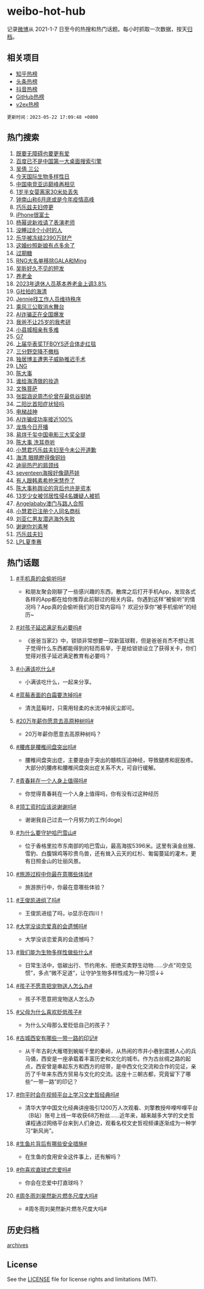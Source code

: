 # weibo-hot-hub

记录[微博](https://www.weibo.com)从 2021-1-7 日至今的热搜和热门话题。每小时抓取一次数据，按天[归档](archives)。

## 相关项目

- [知乎热榜](https://github.com/lonnyzhang423/zhihu-hot-hub)
- [头条热榜](https://github.com/lonnyzhang423/toutiao-hot-hub)
- [抖音热榜](https://github.com/lonnyzhang423/douyin-hot-hub)
- [GitHub热榜](https://github.com/lonnyzhang423/github-hot-hub)
- [v2ex热榜](https://github.com/lonnyzhang423/v2ex-hot-hub)


`更新时间：2023-05-22 17:09:48 +0800`

## 热门搜索

1. [既要无障碍也要更有爱](https://m.weibo.cn/search?containerid=100103type%3D1%26t%3D10%26q%3D%23%E6%97%A2%E8%A6%81%E6%97%A0%E9%9A%9C%E7%A2%8D%E4%B9%9F%E8%A6%81%E6%9B%B4%E6%9C%89%E7%88%B1%23&stream_entry_id=51&isnewpage=1&extparam=seat%3D1%26dgr%3D0%26stream_entry_id%3D51%26cate%3D10103%26filter_type%3Drealtimehot%26pos%3D0%26c_type%3D51%26display_time%3D1684746587%26pre_seqid%3D1684746587763032667115&luicode=10000011&lfid=106003type%253D25%2526t%253D3%2526disable_hot%253D1%2526filter_type%253Drealtimehot)
1. [百度已不是中国第一大桌面搜索引擎](https://m.weibo.cn/search?containerid=100103type%3D1%26t%3D10%26q%3D%23%E7%99%BE%E5%BA%A6%E5%B7%B2%E4%B8%8D%E6%98%AF%E4%B8%AD%E5%9B%BD%E7%AC%AC%E4%B8%80%E5%A4%A7%E6%A1%8C%E9%9D%A2%E6%90%9C%E7%B4%A2%E5%BC%95%E6%93%8E%23&stream_entry_id=31&isnewpage=1&extparam=seat%3D1%26realpos%3D1%26stream_entry_id%3D31%26cate%3D5001%26pos%3D0%26q%3D%2523%25E7%2599%25BE%25E5%25BA%25A6%25E5%25B7%25B2%25E4%25B8%258D%25E6%2598%25AF%25E4%25B8%25AD%25E5%259B%25BD%25E7%25AC%25AC%25E4%25B8%2580%25E5%25A4%25A7%25E6%25A1%258C%25E9%259D%25A2%25E6%2590%259C%25E7%25B4%25A2%25E5%25BC%2595%25E6%2593%258E%2523%26flag%3D2%26filter_type%3Drealtimehot%26dgr%3D0%26lcate%3D5001%26band_rank%3D1%26c_type%3D31%26display_time%3D1684746587%26pre_seqid%3D1684746587763032667115&luicode=10000011&lfid=106003type%253D25%2526t%253D3%2526disable_hot%253D1%2526filter_type%253Drealtimehot)
1. [吴倩 三公](https://m.weibo.cn/search?containerid=100103type%3D1%26t%3D10%26q%3D%E5%90%B4%E5%80%A9+%E4%B8%89%E5%85%AC&stream_entry_id=31&isnewpage=1&extparam=seat%3D1%26realpos%3D2%26stream_entry_id%3D31%26cate%3D5001%26pos%3D1%26q%3D%25E5%2590%25B4%25E5%2580%25A9%2520%25E4%25B8%2589%25E5%2585%25AC%26flag%3D2%26filter_type%3Drealtimehot%26dgr%3D0%26lcate%3D5001%26band_rank%3D2%26c_type%3D31%26display_time%3D1684746587%26pre_seqid%3D1684746587763032667115&luicode=10000011&lfid=106003type%253D25%2526t%253D3%2526disable_hot%253D1%2526filter_type%253Drealtimehot)
1. [今天国际生物多样性日](https://m.weibo.cn/search?containerid=100103type%3D1%26t%3D10%26q%3D%23%E4%BB%8A%E5%A4%A9%E5%9B%BD%E9%99%85%E7%94%9F%E7%89%A9%E5%A4%9A%E6%A0%B7%E6%80%A7%E6%97%A5%23&stream_entry_id=31&isnewpage=1&extparam=seat%3D1%26realpos%3D3%26stream_entry_id%3D31%26cate%3D5001%26pos%3D2%26q%3D%2523%25E4%25BB%258A%25E5%25A4%25A9%25E5%259B%25BD%25E9%2599%2585%25E7%2594%259F%25E7%2589%25A9%25E5%25A4%259A%25E6%25A0%25B7%25E6%2580%25A7%25E6%2597%25A5%2523%26flag%3D0%26filter_type%3Drealtimehot%26dgr%3D0%26lcate%3D5001%26band_rank%3D3%26c_type%3D31%26display_time%3D1684746587%26pre_seqid%3D1684746587763032667115&luicode=10000011&lfid=106003type%253D25%2526t%253D3%2526disable_hot%253D1%2526filter_type%253Drealtimehot)
1. [中国电竞亚运巅峰再相见](https://m.weibo.cn/search?containerid=100103type%3D1%26t%3D10%26q%3D%23%E4%B8%AD%E5%9B%BD%E7%94%B5%E7%AB%9E%E4%BA%9A%E8%BF%90%E5%B7%85%E5%B3%B0%E5%86%8D%E7%9B%B8%E8%A7%81%23&stream_entry_id=31&isnewpage=1&extparam=seat%3D1%26band_rank%3D4%26stream_entry_id%3D31%26cate%3D5001%26is_ad_pos%3D1%26pos%3D3%26q%3D%2523%25E4%25B8%25AD%25E5%259B%25BD%25E7%2594%25B5%25E7%25AB%259E%25E4%25BA%259A%25E8%25BF%2590%25E5%25B7%2585%25E5%25B3%25B0%25E5%2586%258D%25E7%259B%25B8%25E8%25A7%2581%2523%26lcate%3D5001%26dgr%3D0%26filter_type%3Drealtimehot%26adid%3D190139%26topic_ad%3D1%26c_type%3D31%26display_time%3D1684746587%26pre_seqid%3D1684746587763032667115&luicode=10000011&lfid=106003type%253D25%2526t%253D3%2526disable_hot%253D1%2526filter_type%253Drealtimehot)
1. [1岁半女婴离家30米处丢失](https://m.weibo.cn/search?containerid=100103type%3D1%26t%3D10%26q%3D%231%E5%B2%81%E5%8D%8A%E5%A5%B3%E5%A9%B4%E7%A6%BB%E5%AE%B630%E7%B1%B3%E5%A4%84%E4%B8%A2%E5%A4%B1%23&stream_entry_id=31&isnewpage=1&extparam=seat%3D1%26realpos%3D4%26stream_entry_id%3D31%26cate%3D5001%26pos%3D4%26q%3D%25231%25E5%25B2%2581%25E5%258D%258A%25E5%25A5%25B3%25E5%25A9%25B4%25E7%25A6%25BB%25E5%25AE%25B630%25E7%25B1%25B3%25E5%25A4%2584%25E4%25B8%25A2%25E5%25A4%25B1%2523%26flag%3D1%26filter_type%3Drealtimehot%26dgr%3D0%26lcate%3D5001%26band_rank%3D4%26c_type%3D31%26display_time%3D1684746587%26pre_seqid%3D1684746587763032667115&luicode=10000011&lfid=106003type%253D25%2526t%253D3%2526disable_hot%253D1%2526filter_type%253Drealtimehot)
1. [钟南山称6月底或是今年疫情高峰](https://m.weibo.cn/search?containerid=100103type%3D1%26t%3D10%26q%3D%23%E9%92%9F%E5%8D%97%E5%B1%B1%E7%A7%B06%E6%9C%88%E5%BA%95%E6%88%96%E6%98%AF%E4%BB%8A%E5%B9%B4%E7%96%AB%E6%83%85%E9%AB%98%E5%B3%B0%23&stream_entry_id=31&isnewpage=1&extparam=seat%3D1%26realpos%3D5%26stream_entry_id%3D31%26cate%3D5001%26pos%3D5%26q%3D%2523%25E9%2592%259F%25E5%258D%2597%25E5%25B1%25B1%25E7%25A7%25B06%25E6%259C%2588%25E5%25BA%2595%25E6%2588%2596%25E6%2598%25AF%25E4%25BB%258A%25E5%25B9%25B4%25E7%2596%25AB%25E6%2583%2585%25E9%25AB%2598%25E5%25B3%25B0%2523%26flag%3D16%26filter_type%3Drealtimehot%26dgr%3D0%26lcate%3D5001%26band_rank%3D5%26c_type%3D31%26display_time%3D1684746587%26pre_seqid%3D1684746587763032667115&luicode=10000011&lfid=106003type%253D25%2526t%253D3%2526disable_hot%253D1%2526filter_type%253Drealtimehot)
1. [巧乐兹夫妇停更](https://m.weibo.cn/search?containerid=100103type%3D1%26t%3D10%26q%3D%23%E5%B7%A7%E4%B9%90%E5%85%B9%E5%A4%AB%E5%A6%87%E5%81%9C%E6%9B%B4%23&stream_entry_id=31&isnewpage=1&extparam=seat%3D1%26realpos%3D6%26stream_entry_id%3D31%26cate%3D5001%26pos%3D6%26q%3D%2523%25E5%25B7%25A7%25E4%25B9%2590%25E5%2585%25B9%25E5%25A4%25AB%25E5%25A6%2587%25E5%2581%259C%25E6%259B%25B4%2523%26flag%3D2%26filter_type%3Drealtimehot%26dgr%3D0%26lcate%3D5001%26band_rank%3D6%26c_type%3D31%26display_time%3D1684746587%26pre_seqid%3D1684746587763032667115&luicode=10000011&lfid=106003type%253D25%2526t%253D3%2526disable_hot%253D1%2526filter_type%253Drealtimehot)
1. [iPhone很富士](https://m.weibo.cn/search?containerid=100103type%3D1%26t%3D10%26q%3DiPhone%E5%BE%88%E5%AF%8C%E5%A3%AB&stream_entry_id=31&isnewpage=1&extparam=seat%3D1%26realpos%3D7%26stream_entry_id%3D31%26cate%3D5001%26pos%3D7%26q%3DiPhone%25E5%25BE%2588%25E5%25AF%258C%25E5%25A3%25AB%26flag%3D1%26filter_type%3Drealtimehot%26dgr%3D0%26lcate%3D5001%26band_rank%3D7%26c_type%3D31%26display_time%3D1684746587%26pre_seqid%3D1684746587763032667115&luicode=10000011&lfid=106003type%253D25%2526t%253D3%2526disable_hot%253D1%2526filter_type%253Drealtimehot)
1. [杨幂说新戏请了表演老师](https://m.weibo.cn/search?containerid=100103type%3D1%26t%3D10%26q%3D%23%E6%9D%A8%E5%B9%82%E8%AF%B4%E6%96%B0%E6%88%8F%E8%AF%B7%E4%BA%86%E8%A1%A8%E6%BC%94%E8%80%81%E5%B8%88%23&stream_entry_id=31&isnewpage=1&extparam=seat%3D1%26realpos%3D8%26stream_entry_id%3D31%26cate%3D5001%26pos%3D8%26q%3D%2523%25E6%259D%25A8%25E5%25B9%2582%25E8%25AF%25B4%25E6%2596%25B0%25E6%2588%258F%25E8%25AF%25B7%25E4%25BA%2586%25E8%25A1%25A8%25E6%25BC%2594%25E8%2580%2581%25E5%25B8%2588%2523%26flag%3D0%26filter_type%3Drealtimehot%26dgr%3D0%26lcate%3D5001%26band_rank%3D8%26c_type%3D31%26display_time%3D1684746587%26pre_seqid%3D1684746587763032667115&luicode=10000011&lfid=106003type%253D25%2526t%253D3%2526disable_hot%253D1%2526filter_type%253Drealtimehot)
1. [没睡过8个小时的人](https://m.weibo.cn/search?containerid=100103type%3D1%26t%3D10%26q%3D%E6%B2%A1%E7%9D%A1%E8%BF%878%E4%B8%AA%E5%B0%8F%E6%97%B6%E7%9A%84%E4%BA%BA&stream_entry_id=31&isnewpage=1&extparam=seat%3D1%26realpos%3D9%26stream_entry_id%3D31%26cate%3D5001%26pos%3D9%26q%3D%25E6%25B2%25A1%25E7%259D%25A1%25E8%25BF%25878%25E4%25B8%25AA%25E5%25B0%258F%25E6%2597%25B6%25E7%259A%2584%25E4%25BA%25BA%26flag%3D16%26filter_type%3Drealtimehot%26dgr%3D0%26lcate%3D5001%26band_rank%3D9%26c_type%3D31%26display_time%3D1684746587%26pre_seqid%3D1684746587763032667115&luicode=10000011&lfid=106003type%253D25%2526t%253D3%2526disable_hot%253D1%2526filter_type%253Drealtimehot)
1. [乐华被冻结2390万财产](https://m.weibo.cn/search?containerid=100103type%3D1%26t%3D10%26q%3D%23%E4%B9%90%E5%8D%8E%E8%A2%AB%E5%86%BB%E7%BB%932390%E4%B8%87%E8%B4%A2%E4%BA%A7%23&stream_entry_id=31&isnewpage=1&extparam=seat%3D1%26realpos%3D10%26stream_entry_id%3D31%26cate%3D5001%26pos%3D10%26q%3D%2523%25E4%25B9%2590%25E5%258D%258E%25E8%25A2%25AB%25E5%2586%25BB%25E7%25BB%25932390%25E4%25B8%2587%25E8%25B4%25A2%25E4%25BA%25A7%2523%26flag%3D0%26filter_type%3Drealtimehot%26dgr%3D0%26lcate%3D5001%26band_rank%3D10%26c_type%3D31%26display_time%3D1684746587%26pre_seqid%3D1684746587763032667115&luicode=10000011&lfid=106003type%253D25%2526t%253D3%2526disable_hot%253D1%2526filter_type%253Drealtimehot)
1. [这婚纱照新娘有点多余了](https://m.weibo.cn/search?containerid=100103type%3D1%26t%3D10%26q%3D%23%E8%BF%99%E5%A9%9A%E7%BA%B1%E7%85%A7%E6%96%B0%E5%A8%98%E6%9C%89%E7%82%B9%E5%A4%9A%E4%BD%99%E4%BA%86%23&stream_entry_id=31&isnewpage=1&extparam=seat%3D1%26realpos%3D11%26stream_entry_id%3D31%26cate%3D5001%26pos%3D11%26q%3D%2523%25E8%25BF%2599%25E5%25A9%259A%25E7%25BA%25B1%25E7%2585%25A7%25E6%2596%25B0%25E5%25A8%2598%25E6%259C%2589%25E7%2582%25B9%25E5%25A4%259A%25E4%25BD%2599%25E4%25BA%2586%2523%26flag%3D1%26filter_type%3Drealtimehot%26dgr%3D0%26lcate%3D5001%26band_rank%3D11%26c_type%3D31%26display_time%3D1684746587%26pre_seqid%3D1684746587763032667115&luicode=10000011&lfid=106003type%253D25%2526t%253D3%2526disable_hot%253D1%2526filter_type%253Drealtimehot)
1. [过期糖](https://m.weibo.cn/search?containerid=100103type%3D1%26t%3D10%26q%3D%E8%BF%87%E6%9C%9F%E7%B3%96&stream_entry_id=31&isnewpage=1&extparam=seat%3D1%26realpos%3D12%26stream_entry_id%3D31%26cate%3D5001%26pos%3D12%26q%3D%25E8%25BF%2587%25E6%259C%259F%25E7%25B3%2596%26flag%3D2%26filter_type%3Drealtimehot%26dgr%3D0%26lcate%3D5001%26band_rank%3D12%26c_type%3D31%26display_time%3D1684746587%26pre_seqid%3D1684746587763032667115&luicode=10000011&lfid=106003type%253D25%2526t%253D3%2526disable_hot%253D1%2526filter_type%253Drealtimehot)
1. [RNG大名单移除GALA和Ming](https://m.weibo.cn/search?containerid=100103type%3D1%26t%3D10%26q%3D%23RNG%E5%A4%A7%E5%90%8D%E5%8D%95%E7%A7%BB%E9%99%A4GALA%E5%92%8CMing%23&stream_entry_id=31&isnewpage=1&extparam=seat%3D1%26realpos%3D13%26stream_entry_id%3D31%26cate%3D5001%26pos%3D13%26q%3D%2523RNG%25E5%25A4%25A7%25E5%2590%258D%25E5%258D%2595%25E7%25A7%25BB%25E9%2599%25A4GALA%25E5%2592%258CMing%2523%26flag%3D1%26filter_type%3Drealtimehot%26dgr%3D0%26lcate%3D5001%26band_rank%3D13%26c_type%3D31%26display_time%3D1684746587%26pre_seqid%3D1684746587763032667115&luicode=10000011&lfid=106003type%253D25%2526t%253D3%2526disable_hot%253D1%2526filter_type%253Drealtimehot)
1. [吴昕好久不见的短发](https://m.weibo.cn/search?containerid=100103type%3D1%26t%3D10%26q%3D%23%E5%90%B4%E6%98%95%E5%A5%BD%E4%B9%85%E4%B8%8D%E8%A7%81%E7%9A%84%E7%9F%AD%E5%8F%91%23&stream_entry_id=31&isnewpage=1&extparam=seat%3D1%26realpos%3D14%26stream_entry_id%3D31%26cate%3D5001%26pos%3D14%26q%3D%2523%25E5%2590%25B4%25E6%2598%2595%25E5%25A5%25BD%25E4%25B9%2585%25E4%25B8%258D%25E8%25A7%2581%25E7%259A%2584%25E7%259F%25AD%25E5%258F%2591%2523%26flag%3D0%26filter_type%3Drealtimehot%26dgr%3D0%26lcate%3D5001%26band_rank%3D14%26c_type%3D31%26display_time%3D1684746587%26pre_seqid%3D1684746587763032667115&luicode=10000011&lfid=106003type%253D25%2526t%253D3%2526disable_hot%253D1%2526filter_type%253Drealtimehot)
1. [养老金](https://m.weibo.cn/search?containerid=100103type%3D1%26t%3D10%26q%3D%E5%85%BB%E8%80%81%E9%87%91&stream_entry_id=31&isnewpage=1&extparam=seat%3D1%26realpos%3D15%26stream_entry_id%3D31%26cate%3D5001%26pos%3D15%26q%3D%25E5%2585%25BB%25E8%2580%2581%25E9%2587%2591%26flag%3D1%26filter_type%3Drealtimehot%26dgr%3D0%26lcate%3D5001%26band_rank%3D15%26c_type%3D31%26display_time%3D1684746587%26pre_seqid%3D1684746587763032667115&luicode=10000011&lfid=106003type%253D25%2526t%253D3%2526disable_hot%253D1%2526filter_type%253Drealtimehot)
1. [2023年退休人员基本养老金上调3.8%](https://m.weibo.cn/search?containerid=100103type%3D1%26t%3D10%26q%3D%232023%E5%B9%B4%E9%80%80%E4%BC%91%E4%BA%BA%E5%91%98%E5%9F%BA%E6%9C%AC%E5%85%BB%E8%80%81%E9%87%91%E4%B8%8A%E8%B0%833.8%25%23&stream_entry_id=31&isnewpage=1&extparam=seat%3D1%26realpos%3D16%26stream_entry_id%3D31%26cate%3D5001%26pos%3D16%26q%3D%25232023%25E5%25B9%25B4%25E9%2580%2580%25E4%25BC%2591%25E4%25BA%25BA%25E5%2591%2598%25E5%259F%25BA%25E6%259C%25AC%25E5%2585%25BB%25E8%2580%2581%25E9%2587%2591%25E4%25B8%258A%25E8%25B0%25833.8%2525%2523%26flag%3D0%26filter_type%3Drealtimehot%26dgr%3D0%26lcate%3D5001%26band_rank%3D16%26c_type%3D31%26display_time%3D1684746587%26pre_seqid%3D1684746587763032667115&luicode=10000011&lfid=106003type%253D25%2526t%253D3%2526disable_hot%253D1%2526filter_type%253Drealtimehot)
1. [G社拍的海清](https://m.weibo.cn/search?containerid=100103type%3D1%26t%3D10%26q%3D%23G%E7%A4%BE%E6%8B%8D%E7%9A%84%E6%B5%B7%E6%B8%85%23&stream_entry_id=31&isnewpage=1&extparam=seat%3D1%26realpos%3D17%26stream_entry_id%3D31%26cate%3D5001%26pos%3D17%26q%3D%2523G%25E7%25A4%25BE%25E6%258B%258D%25E7%259A%2584%25E6%25B5%25B7%25E6%25B8%2585%2523%26flag%3D1%26filter_type%3Drealtimehot%26dgr%3D0%26lcate%3D5001%26band_rank%3D17%26c_type%3D31%26display_time%3D1684746587%26pre_seqid%3D1684746587763032667115&luicode=10000011&lfid=106003type%253D25%2526t%253D3%2526disable_hot%253D1%2526filter_type%253Drealtimehot)
1. [Jennie找工作人员维持秩序](https://m.weibo.cn/search?containerid=100103type%3D1%26t%3D10%26q%3D%23Jennie%E6%89%BE%E5%B7%A5%E4%BD%9C%E4%BA%BA%E5%91%98%E7%BB%B4%E6%8C%81%E7%A7%A9%E5%BA%8F%23&stream_entry_id=31&isnewpage=1&extparam=seat%3D1%26realpos%3D18%26stream_entry_id%3D31%26cate%3D5001%26pos%3D18%26q%3D%2523Jennie%25E6%2589%25BE%25E5%25B7%25A5%25E4%25BD%259C%25E4%25BA%25BA%25E5%2591%2598%25E7%25BB%25B4%25E6%258C%2581%25E7%25A7%25A9%25E5%25BA%258F%2523%26flag%3D2%26filter_type%3Drealtimehot%26dgr%3D0%26lcate%3D5001%26band_rank%3D18%26c_type%3D31%26display_time%3D1684746587%26pre_seqid%3D1684746587763032667115&luicode=10000011&lfid=106003type%253D25%2526t%253D3%2526disable_hot%253D1%2526filter_type%253Drealtimehot)
1. [乘风三公取消水舞台](https://m.weibo.cn/search?containerid=100103type%3D1%26t%3D10%26q%3D%23%E4%B9%98%E9%A3%8E%E4%B8%89%E5%85%AC%E5%8F%96%E6%B6%88%E6%B0%B4%E8%88%9E%E5%8F%B0%23&stream_entry_id=31&isnewpage=1&extparam=seat%3D1%26realpos%3D19%26stream_entry_id%3D31%26cate%3D5001%26pos%3D19%26q%3D%2523%25E4%25B9%2598%25E9%25A3%258E%25E4%25B8%2589%25E5%2585%25AC%25E5%258F%2596%25E6%25B6%2588%25E6%25B0%25B4%25E8%2588%259E%25E5%258F%25B0%2523%26flag%3D1%26filter_type%3Drealtimehot%26dgr%3D0%26lcate%3D5001%26band_rank%3D19%26c_type%3D31%26display_time%3D1684746587%26pre_seqid%3D1684746587763032667115&luicode=10000011&lfid=106003type%253D25%2526t%253D3%2526disable_hot%253D1%2526filter_type%253Drealtimehot)
1. [AI诈骗正在全国爆发](https://m.weibo.cn/search?containerid=100103type%3D1%26t%3D10%26q%3D%23AI%E8%AF%88%E9%AA%97%E6%AD%A3%E5%9C%A8%E5%85%A8%E5%9B%BD%E7%88%86%E5%8F%91%23&stream_entry_id=31&isnewpage=1&extparam=seat%3D1%26realpos%3D20%26stream_entry_id%3D31%26cate%3D5001%26pos%3D20%26q%3D%2523AI%25E8%25AF%2588%25E9%25AA%2597%25E6%25AD%25A3%25E5%259C%25A8%25E5%2585%25A8%25E5%259B%25BD%25E7%2588%2586%25E5%258F%2591%2523%26flag%3D0%26filter_type%3Drealtimehot%26dgr%3D0%26lcate%3D5001%26band_rank%3D20%26c_type%3D31%26display_time%3D1684746587%26pre_seqid%3D1684746587763032667115&luicode=10000011&lfid=106003type%253D25%2526t%253D3%2526disable_hot%253D1%2526filter_type%253Drealtimehot)
1. [我爸不让25岁的我考研](https://m.weibo.cn/search?containerid=100103type%3D1%26t%3D10%26q%3D%23%E6%88%91%E7%88%B8%E4%B8%8D%E8%AE%A925%E5%B2%81%E7%9A%84%E6%88%91%E8%80%83%E7%A0%94%23&stream_entry_id=31&isnewpage=1&extparam=seat%3D1%26realpos%3D21%26stream_entry_id%3D31%26cate%3D5001%26pos%3D21%26q%3D%2523%25E6%2588%2591%25E7%2588%25B8%25E4%25B8%258D%25E8%25AE%25A925%25E5%25B2%2581%25E7%259A%2584%25E6%2588%2591%25E8%2580%2583%25E7%25A0%2594%2523%26flag%3D1%26filter_type%3Drealtimehot%26dgr%3D0%26lcate%3D5001%26band_rank%3D21%26c_type%3D31%26display_time%3D1684746587%26pre_seqid%3D1684746587763032667115&luicode=10000011&lfid=106003type%253D25%2526t%253D3%2526disable_hot%253D1%2526filter_type%253Drealtimehot)
1. [小县城相亲有多难](https://m.weibo.cn/search?containerid=100103type%3D1%26t%3D10%26q%3D%23%E5%B0%8F%E5%8E%BF%E5%9F%8E%E7%9B%B8%E4%BA%B2%E6%9C%89%E5%A4%9A%E9%9A%BE%23&stream_entry_id=31&isnewpage=1&extparam=seat%3D1%26realpos%3D22%26stream_entry_id%3D31%26cate%3D5001%26pos%3D22%26q%3D%2523%25E5%25B0%258F%25E5%258E%25BF%25E5%259F%258E%25E7%259B%25B8%25E4%25BA%25B2%25E6%259C%2589%25E5%25A4%259A%25E9%259A%25BE%2523%26flag%3D1%26filter_type%3Drealtimehot%26dgr%3D0%26lcate%3D5001%26band_rank%3D22%26c_type%3D31%26display_time%3D1684746587%26pre_seqid%3D1684746587763032667115&luicode=10000011&lfid=106003type%253D25%2526t%253D3%2526disable_hot%253D1%2526filter_type%253Drealtimehot)
1. [G7](https://m.weibo.cn/search?containerid=100103type%3D1%26t%3D10%26q%3DG7&stream_entry_id=31&isnewpage=1&extparam=seat%3D1%26realpos%3D23%26stream_entry_id%3D31%26cate%3D5001%26pos%3D23%26q%3DG7%26flag%3D1%26filter_type%3Drealtimehot%26dgr%3D0%26lcate%3D5001%26band_rank%3D23%26c_type%3D31%26display_time%3D1684746587%26pre_seqid%3D1684746587763032667115&luicode=10000011&lfid=106003type%253D25%2526t%253D3%2526disable_hot%253D1%2526filter_type%253Drealtimehot)
1. [上届华表奖TFBOYS还合体走红毯](https://m.weibo.cn/search?containerid=100103type%3D1%26t%3D10%26q%3D%23%E4%B8%8A%E5%B1%8A%E5%8D%8E%E8%A1%A8%E5%A5%96TFBOYS%E8%BF%98%E5%90%88%E4%BD%93%E8%B5%B0%E7%BA%A2%E6%AF%AF%23&stream_entry_id=31&isnewpage=1&extparam=seat%3D1%26realpos%3D24%26stream_entry_id%3D31%26cate%3D5001%26pos%3D24%26q%3D%2523%25E4%25B8%258A%25E5%25B1%258A%25E5%258D%258E%25E8%25A1%25A8%25E5%25A5%2596TFBOYS%25E8%25BF%2598%25E5%2590%2588%25E4%25BD%2593%25E8%25B5%25B0%25E7%25BA%25A2%25E6%25AF%25AF%2523%26flag%3D1%26filter_type%3Drealtimehot%26dgr%3D0%26lcate%3D5001%26band_rank%3D24%26c_type%3D31%26display_time%3D1684746587%26pre_seqid%3D1684746587763032667115&luicode=10000011&lfid=106003type%253D25%2526t%253D3%2526disable_hot%253D1%2526filter_type%253Drealtimehot)
1. [三分野空降不撤档](https://m.weibo.cn/search?containerid=100103type%3D1%26t%3D10%26q%3D%23%E4%B8%89%E5%88%86%E9%87%8E%E7%A9%BA%E9%99%8D%E4%B8%8D%E6%92%A4%E6%A1%A3%23&stream_entry_id=31&isnewpage=1&extparam=seat%3D1%26realpos%3D25%26stream_entry_id%3D31%26cate%3D5001%26pos%3D25%26q%3D%2523%25E4%25B8%2589%25E5%2588%2586%25E9%2587%258E%25E7%25A9%25BA%25E9%2599%258D%25E4%25B8%258D%25E6%2592%25A4%25E6%25A1%25A3%2523%26flag%3D1%26filter_type%3Drealtimehot%26dgr%3D0%26lcate%3D5001%26band_rank%3D25%26c_type%3D31%26display_time%3D1684746587%26pre_seqid%3D1684746587763032667115&luicode=10000011&lfid=106003type%253D25%2526t%253D3%2526disable_hot%253D1%2526filter_type%253Drealtimehot)
1. [独居博主遭男子威胁推迟手术](https://m.weibo.cn/search?containerid=100103type%3D1%26t%3D10%26q%3D%E7%8B%AC%E5%B1%85%E5%8D%9A%E4%B8%BB%E9%81%AD%E7%94%B7%E5%AD%90%E5%A8%81%E8%83%81%E6%8E%A8%E8%BF%9F%E6%89%8B%E6%9C%AF&stream_entry_id=31&isnewpage=1&extparam=seat%3D1%26realpos%3D26%26stream_entry_id%3D31%26cate%3D5001%26pos%3D26%26q%3D%25E7%258B%25AC%25E5%25B1%2585%25E5%258D%259A%25E4%25B8%25BB%25E9%2581%25AD%25E7%2594%25B7%25E5%25AD%2590%25E5%25A8%2581%25E8%2583%2581%25E6%258E%25A8%25E8%25BF%259F%25E6%2589%258B%25E6%259C%25AF%26flag%3D0%26filter_type%3Drealtimehot%26dgr%3D0%26lcate%3D5001%26band_rank%3D26%26c_type%3D31%26display_time%3D1684746587%26pre_seqid%3D1684746587763032667115&luicode=10000011&lfid=106003type%253D25%2526t%253D3%2526disable_hot%253D1%2526filter_type%253Drealtimehot)
1. [LNG](https://m.weibo.cn/search?containerid=100103type%3D1%26t%3D10%26q%3DLNG&stream_entry_id=31&isnewpage=1&extparam=seat%3D1%26realpos%3D27%26stream_entry_id%3D31%26cate%3D5001%26pos%3D27%26q%3DLNG%26flag%3D1%26filter_type%3Drealtimehot%26dgr%3D0%26lcate%3D5001%26band_rank%3D27%26c_type%3D31%26display_time%3D1684746587%26pre_seqid%3D1684746587763032667115&luicode=10000011&lfid=106003type%253D25%2526t%253D3%2526disable_hot%253D1%2526filter_type%253Drealtimehot)
1. [陈大事](https://m.weibo.cn/search?containerid=100103type%3D1%26t%3D10%26q%3D%E9%99%88%E5%A4%A7%E4%BA%8B&stream_entry_id=31&isnewpage=1&extparam=seat%3D1%26realpos%3D28%26stream_entry_id%3D31%26cate%3D5001%26pos%3D28%26q%3D%25E9%2599%2588%25E5%25A4%25A7%25E4%25BA%258B%26flag%3D0%26filter_type%3Drealtimehot%26dgr%3D0%26lcate%3D5001%26band_rank%3D28%26c_type%3D31%26display_time%3D1684746587%26pre_seqid%3D1684746587763032667115&luicode=10000011&lfid=106003type%253D25%2526t%253D3%2526disable_hot%253D1%2526filter_type%253Drealtimehot)
1. [谁给海清做的妆造](https://m.weibo.cn/search?containerid=100103type%3D1%26t%3D10%26q%3D%23%E8%B0%81%E7%BB%99%E6%B5%B7%E6%B8%85%E5%81%9A%E7%9A%84%E5%A6%86%E9%80%A0%23&stream_entry_id=31&isnewpage=1&extparam=seat%3D1%26realpos%3D29%26stream_entry_id%3D31%26cate%3D5001%26pos%3D29%26q%3D%2523%25E8%25B0%2581%25E7%25BB%2599%25E6%25B5%25B7%25E6%25B8%2585%25E5%2581%259A%25E7%259A%2584%25E5%25A6%2586%25E9%2580%25A0%2523%26flag%3D0%26filter_type%3Drealtimehot%26dgr%3D0%26lcate%3D5001%26band_rank%3D29%26c_type%3D31%26display_time%3D1684746587%26pre_seqid%3D1684746587763032667115&luicode=10000011&lfid=106003type%253D25%2526t%253D3%2526disable_hot%253D1%2526filter_type%253Drealtimehot)
1. [文殊菩萨](https://m.weibo.cn/search?containerid=100103type%3D1%26t%3D10%26q%3D%E6%96%87%E6%AE%8A%E8%8F%A9%E8%90%A8&stream_entry_id=31&isnewpage=1&extparam=seat%3D1%26realpos%3D30%26stream_entry_id%3D31%26cate%3D5001%26pos%3D30%26q%3D%25E6%2596%2587%25E6%25AE%258A%25E8%258F%25A9%25E8%2590%25A8%26flag%3D0%26filter_type%3Drealtimehot%26dgr%3D0%26lcate%3D5001%26band_rank%3D30%26c_type%3D31%26display_time%3D1684746587%26pre_seqid%3D1684746587763032667115&luicode=10000011&lfid=106003type%253D25%2526t%253D3%2526disable_hot%253D1%2526filter_type%253Drealtimehot)
1. [张韶涵说周杰伦曾在最低谷挺她](https://m.weibo.cn/search?containerid=100103type%3D1%26t%3D10%26q%3D%23%E5%BC%A0%E9%9F%B6%E6%B6%B5%E8%AF%B4%E5%91%A8%E6%9D%B0%E4%BC%A6%E6%9B%BE%E5%9C%A8%E6%9C%80%E4%BD%8E%E8%B0%B7%E6%8C%BA%E5%A5%B9%23&stream_entry_id=31&isnewpage=1&extparam=seat%3D1%26realpos%3D31%26stream_entry_id%3D31%26cate%3D5001%26pos%3D31%26q%3D%2523%25E5%25BC%25A0%25E9%259F%25B6%25E6%25B6%25B5%25E8%25AF%25B4%25E5%2591%25A8%25E6%259D%25B0%25E4%25BC%25A6%25E6%259B%25BE%25E5%259C%25A8%25E6%259C%2580%25E4%25BD%258E%25E8%25B0%25B7%25E6%258C%25BA%25E5%25A5%25B9%2523%26flag%3D1%26filter_type%3Drealtimehot%26dgr%3D0%26lcate%3D5001%26band_rank%3D31%26c_type%3D31%26display_time%3D1684746587%26pre_seqid%3D1684746587763032667115&luicode=10000011&lfid=106003type%253D25%2526t%253D3%2526disable_hot%253D1%2526filter_type%253Drealtimehot)
1. [二阳比首阳症状轻吗](https://m.weibo.cn/search?containerid=100103type%3D1%26t%3D10%26q%3D%23%E4%BA%8C%E9%98%B3%E6%AF%94%E9%A6%96%E9%98%B3%E7%97%87%E7%8A%B6%E8%BD%BB%E5%90%97%23&stream_entry_id=31&isnewpage=1&extparam=seat%3D1%26realpos%3D32%26stream_entry_id%3D31%26cate%3D5001%26pos%3D32%26q%3D%2523%25E4%25BA%258C%25E9%2598%25B3%25E6%25AF%2594%25E9%25A6%2596%25E9%2598%25B3%25E7%2597%2587%25E7%258A%25B6%25E8%25BD%25BB%25E5%2590%2597%2523%26flag%3D0%26filter_type%3Drealtimehot%26dgr%3D0%26lcate%3D5001%26band_rank%3D32%26c_type%3D31%26display_time%3D1684746587%26pre_seqid%3D1684746587763032667115&luicode=10000011&lfid=106003type%253D25%2526t%253D3%2526disable_hot%253D1%2526filter_type%253Drealtimehot)
1. [电梯战神](https://m.weibo.cn/search?containerid=100103type%3D1%26t%3D10%26q%3D%E7%94%B5%E6%A2%AF%E6%88%98%E7%A5%9E&stream_entry_id=31&isnewpage=1&extparam=seat%3D1%26realpos%3D33%26stream_entry_id%3D31%26cate%3D5001%26pos%3D33%26q%3D%25E7%2594%25B5%25E6%25A2%25AF%25E6%2588%2598%25E7%25A5%259E%26flag%3D1%26filter_type%3Drealtimehot%26dgr%3D0%26lcate%3D5001%26band_rank%3D33%26c_type%3D31%26display_time%3D1684746587%26pre_seqid%3D1684746587763032667115&luicode=10000011&lfid=106003type%253D25%2526t%253D3%2526disable_hot%253D1%2526filter_type%253Drealtimehot)
1. [AI诈骗成功率接近100%](https://m.weibo.cn/search?containerid=100103type%3D1%26t%3D10%26q%3D%23AI%E8%AF%88%E9%AA%97%E6%88%90%E5%8A%9F%E7%8E%87%E6%8E%A5%E8%BF%91100%25%23&stream_entry_id=31&isnewpage=1&extparam=seat%3D1%26realpos%3D34%26stream_entry_id%3D31%26cate%3D5001%26pos%3D34%26q%3D%2523AI%25E8%25AF%2588%25E9%25AA%2597%25E6%2588%2590%25E5%258A%259F%25E7%258E%2587%25E6%258E%25A5%25E8%25BF%2591100%2525%2523%26flag%3D1%26filter_type%3Drealtimehot%26dgr%3D0%26lcate%3D5001%26band_rank%3D34%26c_type%3D31%26display_time%3D1684746587%26pre_seqid%3D1684746587763032667115&luicode=10000011&lfid=106003type%253D25%2526t%253D3%2526disable_hot%253D1%2526filter_type%253Drealtimehot)
1. [龙族今日开播](https://m.weibo.cn/search?containerid=100103type%3D1%26t%3D10%26q%3D%23%E9%BE%99%E6%97%8F%E4%BB%8A%E6%97%A5%E5%BC%80%E6%92%AD%23&stream_entry_id=31&isnewpage=1&extparam=seat%3D1%26realpos%3D35%26stream_entry_id%3D31%26cate%3D5001%26pos%3D35%26q%3D%2523%25E9%25BE%2599%25E6%2597%258F%25E4%25BB%258A%25E6%2597%25A5%25E5%25BC%2580%25E6%2592%25AD%2523%26flag%3D1%26filter_type%3Drealtimehot%26dgr%3D0%26lcate%3D5001%26band_rank%3D35%26c_type%3D31%26display_time%3D1684746587%26pre_seqid%3D1684746587763032667115&luicode=10000011&lfid=106003type%253D25%2526t%253D3%2526disable_hot%253D1%2526filter_type%253Drealtimehot)
1. [易烊千玺中国电影三大奖全提](https://m.weibo.cn/search?containerid=100103type%3D1%26t%3D10%26q%3D%23%E6%98%93%E7%83%8A%E5%8D%83%E7%8E%BA%E4%B8%AD%E5%9B%BD%E7%94%B5%E5%BD%B1%E4%B8%89%E5%A4%A7%E5%A5%96%E5%85%A8%E6%8F%90%23&stream_entry_id=31&isnewpage=1&extparam=seat%3D1%26realpos%3D36%26stream_entry_id%3D31%26cate%3D5001%26pos%3D36%26q%3D%2523%25E6%2598%2593%25E7%2583%258A%25E5%258D%2583%25E7%258E%25BA%25E4%25B8%25AD%25E5%259B%25BD%25E7%2594%25B5%25E5%25BD%25B1%25E4%25B8%2589%25E5%25A4%25A7%25E5%25A5%2596%25E5%2585%25A8%25E6%258F%2590%2523%26flag%3D0%26filter_type%3Drealtimehot%26dgr%3D0%26lcate%3D5001%26band_rank%3D36%26c_type%3D31%26display_time%3D1684746587%26pre_seqid%3D1684746587763032667115&luicode=10000011&lfid=106003type%253D25%2526t%253D3%2526disable_hot%253D1%2526filter_type%253Drealtimehot)
1. [陈大事 洗耳恭听](https://m.weibo.cn/search?containerid=100103type%3D1%26t%3D10%26q%3D%E9%99%88%E5%A4%A7%E4%BA%8B+%E6%B4%97%E8%80%B3%E6%81%AD%E5%90%AC&stream_entry_id=31&isnewpage=1&extparam=seat%3D1%26realpos%3D37%26stream_entry_id%3D31%26cate%3D5001%26pos%3D37%26q%3D%25E9%2599%2588%25E5%25A4%25A7%25E4%25BA%258B%2520%25E6%25B4%2597%25E8%2580%25B3%25E6%2581%25AD%25E5%2590%25AC%26flag%3D0%26filter_type%3Drealtimehot%26dgr%3D0%26lcate%3D5001%26band_rank%3D37%26c_type%3D31%26display_time%3D1684746587%26pre_seqid%3D1684746587763032667115&luicode=10000011&lfid=106003type%253D25%2526t%253D3%2526disable_hot%253D1%2526filter_type%253Drealtimehot)
1. [小慧君巧乐兹夫妇至今未公开道歉](https://m.weibo.cn/search?containerid=100103type%3D1%26t%3D10%26q%3D%23%E5%B0%8F%E6%85%A7%E5%90%9B%E5%B7%A7%E4%B9%90%E5%85%B9%E5%A4%AB%E5%A6%87%E8%87%B3%E4%BB%8A%E6%9C%AA%E5%85%AC%E5%BC%80%E9%81%93%E6%AD%89%23&stream_entry_id=31&isnewpage=1&extparam=seat%3D1%26realpos%3D38%26stream_entry_id%3D31%26cate%3D5001%26pos%3D38%26q%3D%2523%25E5%25B0%258F%25E6%2585%25A7%25E5%2590%259B%25E5%25B7%25A7%25E4%25B9%2590%25E5%2585%25B9%25E5%25A4%25AB%25E5%25A6%2587%25E8%2587%25B3%25E4%25BB%258A%25E6%259C%25AA%25E5%2585%25AC%25E5%25BC%2580%25E9%2581%2593%25E6%25AD%2589%2523%26flag%3D1%26filter_type%3Drealtimehot%26dgr%3D0%26lcate%3D5001%26band_rank%3D38%26c_type%3D31%26display_time%3D1684746587%26pre_seqid%3D1684746587763032667115&luicode=10000011&lfid=106003type%253D25%2526t%253D3%2526disable_hot%253D1%2526filter_type%253Drealtimehot)
1. [海清 眼睛瞪得像铜铃](https://m.weibo.cn/search?containerid=100103type%3D1%26t%3D10%26q%3D%E6%B5%B7%E6%B8%85+%E7%9C%BC%E7%9D%9B%E7%9E%AA%E5%BE%97%E5%83%8F%E9%93%9C%E9%93%83&stream_entry_id=31&isnewpage=1&extparam=seat%3D1%26realpos%3D39%26stream_entry_id%3D31%26cate%3D5001%26pos%3D39%26q%3D%25E6%25B5%25B7%25E6%25B8%2585%2520%25E7%259C%25BC%25E7%259D%259B%25E7%259E%25AA%25E5%25BE%2597%25E5%2583%258F%25E9%2593%259C%25E9%2593%2583%26flag%3D1%26filter_type%3Drealtimehot%26dgr%3D0%26lcate%3D5001%26band_rank%3D39%26c_type%3D31%26display_time%3D1684746587%26pre_seqid%3D1684746587763032667115&luicode=10000011&lfid=106003type%253D25%2526t%253D3%2526disable_hot%253D1%2526filter_type%253Drealtimehot)
1. [迪丽热巴的肩颈线](https://m.weibo.cn/search?containerid=100103type%3D1%26t%3D10%26q%3D%23%E8%BF%AA%E4%B8%BD%E7%83%AD%E5%B7%B4%E7%9A%84%E8%82%A9%E9%A2%88%E7%BA%BF%23&stream_entry_id=31&isnewpage=1&extparam=seat%3D1%26realpos%3D40%26stream_entry_id%3D31%26cate%3D5001%26pos%3D40%26q%3D%2523%25E8%25BF%25AA%25E4%25B8%25BD%25E7%2583%25AD%25E5%25B7%25B4%25E7%259A%2584%25E8%2582%25A9%25E9%25A2%2588%25E7%25BA%25BF%2523%26flag%3D0%26filter_type%3Drealtimehot%26dgr%3D0%26lcate%3D5001%26band_rank%3D40%26c_type%3D31%26display_time%3D1684746587%26pre_seqid%3D1684746587763032667115&luicode=10000011&lfid=106003type%253D25%2526t%253D3%2526disable_hot%253D1%2526filter_type%253Drealtimehot)
1. [seventeen海报好像葫芦娃](https://m.weibo.cn/search?containerid=100103type%3D1%26t%3D10%26q%3D%23seventeen%E6%B5%B7%E6%8A%A5%E5%A5%BD%E5%83%8F%E8%91%AB%E8%8A%A6%E5%A8%83%23&stream_entry_id=31&isnewpage=1&extparam=seat%3D1%26realpos%3D41%26stream_entry_id%3D31%26cate%3D5001%26pos%3D41%26q%3D%2523seventeen%25E6%25B5%25B7%25E6%258A%25A5%25E5%25A5%25BD%25E5%2583%258F%25E8%2591%25AB%25E8%258A%25A6%25E5%25A8%2583%2523%26flag%3D1%26filter_type%3Drealtimehot%26dgr%3D0%26lcate%3D5001%26band_rank%3D41%26c_type%3D31%26display_time%3D1684746587%26pre_seqid%3D1684746587763032667115&luicode=10000011&lfid=106003type%253D25%2526t%253D3%2526disable_hot%253D1%2526filter_type%253Drealtimehot)
1. [有人跟韩素希抢宋慧乔了](https://m.weibo.cn/search?containerid=100103type%3D1%26t%3D10%26q%3D%23%E6%9C%89%E4%BA%BA%E8%B7%9F%E9%9F%A9%E7%B4%A0%E5%B8%8C%E6%8A%A2%E5%AE%8B%E6%85%A7%E4%B9%94%E4%BA%86%23&stream_entry_id=31&isnewpage=1&extparam=seat%3D1%26realpos%3D42%26stream_entry_id%3D31%26cate%3D5001%26pos%3D42%26q%3D%2523%25E6%259C%2589%25E4%25BA%25BA%25E8%25B7%259F%25E9%259F%25A9%25E7%25B4%25A0%25E5%25B8%258C%25E6%258A%25A2%25E5%25AE%258B%25E6%2585%25A7%25E4%25B9%2594%25E4%25BA%2586%2523%26flag%3D0%26filter_type%3Drealtimehot%26dgr%3D0%26lcate%3D5001%26band_rank%3D42%26c_type%3D31%26display_time%3D1684746587%26pre_seqid%3D1684746587763032667115&luicode=10000011&lfid=106003type%253D25%2526t%253D3%2526disable_hot%253D1%2526filter_type%253Drealtimehot)
1. [陈大事称舆论的背后也许是资本](https://m.weibo.cn/search?containerid=100103type%3D1%26t%3D10%26q%3D%23%E9%99%88%E5%A4%A7%E4%BA%8B%E7%A7%B0%E8%88%86%E8%AE%BA%E7%9A%84%E8%83%8C%E5%90%8E%E4%B9%9F%E8%AE%B8%E6%98%AF%E8%B5%84%E6%9C%AC%23&stream_entry_id=31&isnewpage=1&extparam=seat%3D1%26realpos%3D43%26stream_entry_id%3D31%26cate%3D5001%26pos%3D43%26q%3D%2523%25E9%2599%2588%25E5%25A4%25A7%25E4%25BA%258B%25E7%25A7%25B0%25E8%2588%2586%25E8%25AE%25BA%25E7%259A%2584%25E8%2583%258C%25E5%2590%258E%25E4%25B9%259F%25E8%25AE%25B8%25E6%2598%25AF%25E8%25B5%2584%25E6%259C%25AC%2523%26flag%3D0%26filter_type%3Drealtimehot%26dgr%3D0%26lcate%3D5001%26band_rank%3D43%26c_type%3D31%26display_time%3D1684746587%26pre_seqid%3D1684746587763032667115&luicode=10000011&lfid=106003type%253D25%2526t%253D3%2526disable_hot%253D1%2526filter_type%253Drealtimehot)
1. [13岁少女被邻居性侵4名嫌疑人被抓](https://m.weibo.cn/search?containerid=100103type%3D1%26t%3D10%26q%3D%2313%E5%B2%81%E5%B0%91%E5%A5%B3%E8%A2%AB%E9%82%BB%E5%B1%85%E6%80%A7%E4%BE%B54%E5%90%8D%E5%AB%8C%E7%96%91%E4%BA%BA%E8%A2%AB%E6%8A%93%23&stream_entry_id=31&isnewpage=1&extparam=seat%3D1%26realpos%3D44%26stream_entry_id%3D31%26cate%3D5001%26pos%3D44%26q%3D%252313%25E5%25B2%2581%25E5%25B0%2591%25E5%25A5%25B3%25E8%25A2%25AB%25E9%2582%25BB%25E5%25B1%2585%25E6%2580%25A7%25E4%25BE%25B54%25E5%2590%258D%25E5%25AB%258C%25E7%2596%2591%25E4%25BA%25BA%25E8%25A2%25AB%25E6%258A%2593%2523%26flag%3D0%26filter_type%3Drealtimehot%26dgr%3D0%26lcate%3D5001%26band_rank%3D44%26c_type%3D31%26display_time%3D1684746587%26pre_seqid%3D1684746587763032667115&luicode=10000011&lfid=106003type%253D25%2526t%253D3%2526disable_hot%253D1%2526filter_type%253Drealtimehot)
1. [Angelababy澳门与路人合照](https://m.weibo.cn/search?containerid=100103type%3D1%26t%3D10%26q%3D%23Angelababy%E6%BE%B3%E9%97%A8%E4%B8%8E%E8%B7%AF%E4%BA%BA%E5%90%88%E7%85%A7%23&stream_entry_id=31&isnewpage=1&extparam=seat%3D1%26realpos%3D45%26stream_entry_id%3D31%26cate%3D5001%26pos%3D45%26q%3D%2523Angelababy%25E6%25BE%25B3%25E9%2597%25A8%25E4%25B8%258E%25E8%25B7%25AF%25E4%25BA%25BA%25E5%2590%2588%25E7%2585%25A7%2523%26flag%3D1%26filter_type%3Drealtimehot%26dgr%3D0%26lcate%3D5001%26band_rank%3D45%26c_type%3D31%26display_time%3D1684746587%26pre_seqid%3D1684746587763032667115&luicode=10000011&lfid=106003type%253D25%2526t%253D3%2526disable_hot%253D1%2526filter_type%253Drealtimehot)
1. [小慧君已注册个人同名商标](https://m.weibo.cn/search?containerid=100103type%3D1%26t%3D10%26q%3D%23%E5%B0%8F%E6%85%A7%E5%90%9B%E5%B7%B2%E6%B3%A8%E5%86%8C%E4%B8%AA%E4%BA%BA%E5%90%8C%E5%90%8D%E5%95%86%E6%A0%87%23&stream_entry_id=31&isnewpage=1&extparam=seat%3D1%26realpos%3D46%26stream_entry_id%3D31%26cate%3D5001%26pos%3D46%26q%3D%2523%25E5%25B0%258F%25E6%2585%25A7%25E5%2590%259B%25E5%25B7%25B2%25E6%25B3%25A8%25E5%2586%258C%25E4%25B8%25AA%25E4%25BA%25BA%25E5%2590%258C%25E5%2590%258D%25E5%2595%2586%25E6%25A0%2587%2523%26flag%3D0%26filter_type%3Drealtimehot%26dgr%3D0%26lcate%3D5001%26band_rank%3D46%26c_type%3D31%26display_time%3D1684746587%26pre_seqid%3D1684746587763032667115&luicode=10000011&lfid=106003type%253D25%2526t%253D3%2526disable_hot%253D1%2526filter_type%253Drealtimehot)
1. [刘亚仁男友潜逃海外失败](https://m.weibo.cn/search?containerid=100103type%3D1%26t%3D10%26q%3D%23%E5%88%98%E4%BA%9A%E4%BB%81%E7%94%B7%E5%8F%8B%E6%BD%9C%E9%80%83%E6%B5%B7%E5%A4%96%E5%A4%B1%E8%B4%A5%23&stream_entry_id=31&isnewpage=1&extparam=seat%3D1%26realpos%3D47%26stream_entry_id%3D31%26cate%3D5001%26pos%3D47%26q%3D%2523%25E5%2588%2598%25E4%25BA%259A%25E4%25BB%2581%25E7%2594%25B7%25E5%258F%258B%25E6%25BD%259C%25E9%2580%2583%25E6%25B5%25B7%25E5%25A4%2596%25E5%25A4%25B1%25E8%25B4%25A5%2523%26flag%3D1%26filter_type%3Drealtimehot%26dgr%3D0%26lcate%3D5001%26band_rank%3D47%26c_type%3D31%26display_time%3D1684746587%26pre_seqid%3D1684746587763032667115&luicode=10000011&lfid=106003type%253D25%2526t%253D3%2526disable_hot%253D1%2526filter_type%253Drealtimehot)
1. [谢谢你刘素琴](https://m.weibo.cn/search?containerid=100103type%3D1%26t%3D10%26q%3D%23%E8%B0%A2%E8%B0%A2%E4%BD%A0%E5%88%98%E7%B4%A0%E7%90%B4%23&stream_entry_id=31&isnewpage=1&extparam=seat%3D1%26realpos%3D48%26stream_entry_id%3D31%26cate%3D5001%26pos%3D48%26q%3D%2523%25E8%25B0%25A2%25E8%25B0%25A2%25E4%25BD%25A0%25E5%2588%2598%25E7%25B4%25A0%25E7%2590%25B4%2523%26flag%3D1%26filter_type%3Drealtimehot%26dgr%3D0%26lcate%3D5001%26band_rank%3D48%26c_type%3D31%26display_time%3D1684746587%26pre_seqid%3D1684746587763032667115&luicode=10000011&lfid=106003type%253D25%2526t%253D3%2526disable_hot%253D1%2526filter_type%253Drealtimehot)
1. [巧乐兹夫妇](https://m.weibo.cn/search?containerid=100103type%3D1%26t%3D10%26q%3D%23%E5%B7%A7%E4%B9%90%E5%85%B9%E5%A4%AB%E5%A6%87%23&stream_entry_id=31&isnewpage=1&extparam=seat%3D1%26realpos%3D49%26stream_entry_id%3D31%26cate%3D5001%26pos%3D49%26q%3D%2523%25E5%25B7%25A7%25E4%25B9%2590%25E5%2585%25B9%25E5%25A4%25AB%25E5%25A6%2587%2523%26flag%3D0%26filter_type%3Drealtimehot%26dgr%3D0%26lcate%3D5001%26band_rank%3D49%26c_type%3D31%26display_time%3D1684746587%26pre_seqid%3D1684746587763032667115&luicode=10000011&lfid=106003type%253D25%2526t%253D3%2526disable_hot%253D1%2526filter_type%253Drealtimehot)
1. [LPL夏季赛](https://m.weibo.cn/search?containerid=100103type%3D1%26t%3D10%26q%3DLPL%E5%A4%8F%E5%AD%A3%E8%B5%9B&stream_entry_id=31&isnewpage=1&extparam=seat%3D1%26realpos%3D50%26stream_entry_id%3D31%26cate%3D5001%26pos%3D50%26q%3DLPL%25E5%25A4%258F%25E5%25AD%25A3%25E8%25B5%259B%26flag%3D0%26filter_type%3Drealtimehot%26dgr%3D0%26lcate%3D5001%26band_rank%3D50%26c_type%3D31%26display_time%3D1684746587%26pre_seqid%3D1684746587763032667115&luicode=10000011&lfid=106003type%253D25%2526t%253D3%2526disable_hot%253D1%2526filter_type%253Drealtimehot)

## 热门话题

1. [#手机真的会偷听吗#](https://m.weibo.cn/search?containerid=231522type%3D1%26t%3D10%26q%3D%23%E6%89%8B%E6%9C%BA%E7%9C%9F%E7%9A%84%E4%BC%9A%E5%81%B7%E5%90%AC%E5%90%97%23&stream_entry_id=128&isnewpage=1&extparam=seat%3D1%26c_type%3D128%26lcate%3D5004%26cate%3D5004%26unitid%3D1684726615870%26pos%3D1-0-0%26dgr%3D0%26display_time%3D1684746588%26pre_seqid%3D1684746588794027373176&luicode=10000011&lfid=231648_-_4)
    - 和朋友聚会刚聊了一些感兴趣的东西，散席之后打开手机App，发现各式各样的App都在给你推荐此前聊过的相关内容。你遇到这样“被偷听”的情况吗？App真的会偷听我们的日常内容吗？
欢迎分享你“被手机偷听”的经历~

1. [#对孩子延迟满足有必要吗#](https://m.weibo.cn/search?containerid=231522type%3D1%26t%3D10%26q%3D%23%E5%AF%B9%E5%AD%A9%E5%AD%90%E5%BB%B6%E8%BF%9F%E6%BB%A1%E8%B6%B3%E6%9C%89%E5%BF%85%E8%A6%81%E5%90%97%23&stream_entry_id=128&isnewpage=1&extparam=seat%3D1%26c_type%3D128%26lcate%3D5004%26cate%3D5004%26unitid%3D1684735322818%26pos%3D1-0-1%26dgr%3D0%26display_time%3D1684746588%26pre_seqid%3D1684746588794027373176&luicode=10000011&lfid=231648_-_4)
    - 《爸爸当家2》中，锁锁非常想要一双新篮球鞋，但是爸爸肖杰不想让孩子觉得什么东西都能得到的轻而易举，于是给锁锁设立了获得关卡，你们觉得对孩子延迟满足教育有必要吗？

1. [#小满该吃什么#](https://m.weibo.cn/search?containerid=231522type%3D1%26t%3D10%26q%3D%23%E5%B0%8F%E6%BB%A1%E8%AF%A5%E5%90%83%E4%BB%80%E4%B9%88%23&stream_entry_id=128&isnewpage=1&extparam=seat%3D1%26c_type%3D128%26lcate%3D5004%26cate%3D5004%26unitid%3D1684636616905%26pos%3D1-0-2%26dgr%3D0%26display_time%3D1684746588%26pre_seqid%3D1684746588794027373176&luicode=10000011&lfid=231648_-_4)
    - 小满该吃什么，一起来分享。

1. [#蓝莓表面的白霜要洗掉吗#](https://m.weibo.cn/search?containerid=231522type%3D1%26t%3D10%26q%3D%23%E8%93%9D%E8%8E%93%E8%A1%A8%E9%9D%A2%E7%9A%84%E7%99%BD%E9%9C%9C%E8%A6%81%E6%B4%97%E6%8E%89%E5%90%97%23&stream_entry_id=128&isnewpage=1&extparam=seat%3D1%26c_type%3D128%26lcate%3D5004%26cate%3D5004%26unitid%3D1684734408696%26pos%3D1-0-3%26dgr%3D0%26display_time%3D1684746588%26pre_seqid%3D1684746588794027373176&luicode=10000011&lfid=231648_-_4)
    - 清洗蓝莓时，只需用轻柔的水流冲掉灰尘即可。

1. [#20万年薪你愿意去高原种树吗#](https://m.weibo.cn/search?containerid=231522type%3D1%26t%3D10%26q%3D%2320%E4%B8%87%E5%B9%B4%E8%96%AA%E4%BD%A0%E6%84%BF%E6%84%8F%E5%8E%BB%E9%AB%98%E5%8E%9F%E7%A7%8D%E6%A0%91%E5%90%97%23&stream_entry_id=128&isnewpage=1&extparam=seat%3D1%26c_type%3D128%26lcate%3D5004%26cate%3D5004%26unitid%3D1684741018607%26pos%3D1-0-4%26dgr%3D0%26display_time%3D1684746588%26pre_seqid%3D1684746588794027373176&luicode=10000011&lfid=231648_-_4)
    - 20万年薪你愿意去高原种树吗？

1. [#腰疼是腰椎间盘突出吗#](https://m.weibo.cn/search?containerid=231522type%3D1%26t%3D10%26q%3D%23%E8%85%B0%E7%96%BC%E6%98%AF%E8%85%B0%E6%A4%8E%E9%97%B4%E7%9B%98%E7%AA%81%E5%87%BA%E5%90%97%23&stream_entry_id=128&isnewpage=1&extparam=seat%3D1%26c_type%3D128%26lcate%3D5004%26cate%3D5004%26unitid%3D1684717304239%26pos%3D1-0-5%26dgr%3D0%26display_time%3D1684746588%26pre_seqid%3D1684746588794027373176&luicode=10000011&lfid=231648_-_4)
    - 腰椎间盘突出症，主要是由于突出的髓核压迫神经，导致腿疼和屁股疼。大部分的腰疼和腰椎间盘突出症关系不大，可自行缓解。

1. [#青春耗在一个人身上值得吗#](https://m.weibo.cn/search?containerid=231522type%3D1%26t%3D10%26q%3D%23%E9%9D%92%E6%98%A5%E8%80%97%E5%9C%A8%E4%B8%80%E4%B8%AA%E4%BA%BA%E8%BA%AB%E4%B8%8A%E5%80%BC%E5%BE%97%E5%90%97%23&stream_entry_id=128&isnewpage=1&extparam=seat%3D1%26c_type%3D128%26lcate%3D5004%26cate%3D5004%26unitid%3D1684645945134%26pos%3D1-0-6%26dgr%3D0%26display_time%3D1684746588%26pre_seqid%3D1684746588794027373176&luicode=10000011&lfid=231648_-_4)
    - 你觉得青春耗在一个人身上值得吗，你有没有过这种经历

1. [#领工资时应该说谢谢吗#](https://m.weibo.cn/search?containerid=231522type%3D1%26t%3D10%26q%3D%23%E9%A2%86%E5%B7%A5%E8%B5%84%E6%97%B6%E5%BA%94%E8%AF%A5%E8%AF%B4%E8%B0%A2%E8%B0%A2%E5%90%97%23&stream_entry_id=128&isnewpage=1&extparam=seat%3D1%26c_type%3D128%26lcate%3D5004%26cate%3D5004%26unitid%3D1684737431313%26pos%3D1-0-7%26dgr%3D0%26display_time%3D1684746588%26pre_seqid%3D1684746588794027373176&luicode=10000011&lfid=231648_-_4)
    - 谢谢我自己过去一个月努力的工作[doge]

1. [#为什么要守护哈巴雪山#](https://m.weibo.cn/search?containerid=231522type%3D1%26t%3D10%26q%3D%23%E4%B8%BA%E4%BB%80%E4%B9%88%E8%A6%81%E5%AE%88%E6%8A%A4%E5%93%88%E5%B7%B4%E9%9B%AA%E5%B1%B1%23&stream_entry_id=128&isnewpage=1&extparam=seat%3D1%26c_type%3D128%26lcate%3D5004%26cate%3D5004%26unitid%3D1684731725254%26pos%3D1-0-8%26dgr%3D0%26display_time%3D1684746588%26pre_seqid%3D1684746588794027373176&luicode=10000011&lfid=231648_-_4)
    - 位于香格里拉市东南部的哈巴雪山，最高海拔5396米。这里有滇金丝猴、雪豹、白腹锦鸡等珍贵鸟兽，还有耸入云天的红杉、匍匐蔓延的灌木，更有日照金山的壮丽风景。

1. [#旅游过程中你最在意哪些体验#](https://m.weibo.cn/search?containerid=231522type%3D1%26t%3D10%26q%3D%23%E6%97%85%E6%B8%B8%E8%BF%87%E7%A8%8B%E4%B8%AD%E4%BD%A0%E6%9C%80%E5%9C%A8%E6%84%8F%E5%93%AA%E4%BA%9B%E4%BD%93%E9%AA%8C%23&stream_entry_id=128&isnewpage=1&extparam=seat%3D1%26c_type%3D128%26lcate%3D5004%26cate%3D5004%26unitid%3D1684735923946%26pos%3D1-0-9%26dgr%3D0%26display_time%3D1684746588%26pre_seqid%3D1684746588794027373176&luicode=10000011&lfid=231648_-_4)
    - 旅游旅行中，你最在意哪些体验？

1. [#王俊凯进组了吗#](https://m.weibo.cn/search?containerid=231522type%3D1%26t%3D10%26q%3D%23%E7%8E%8B%E4%BF%8A%E5%87%AF%E8%BF%9B%E7%BB%84%E4%BA%86%E5%90%97%23&stream_entry_id=128&isnewpage=1&extparam=seat%3D1%26c_type%3D128%26lcate%3D5004%26cate%3D5004%26unitid%3D1684713711697%26pos%3D1-0-10%26dgr%3D0%26display_time%3D1684746588%26pre_seqid%3D1684746588794027373176&luicode=10000011&lfid=231648_-_4)
    - 王俊凯进组了吗，ip显示在四川！

1. [#大学没谈恋爱真的会遗憾吗#](https://m.weibo.cn/search?containerid=231522type%3D1%26t%3D10%26q%3D%23%E5%A4%A7%E5%AD%A6%E6%B2%A1%E8%B0%88%E6%81%8B%E7%88%B1%E7%9C%9F%E7%9A%84%E4%BC%9A%E9%81%97%E6%86%BE%E5%90%97%23&stream_entry_id=128&isnewpage=1&extparam=seat%3D1%26c_type%3D128%26lcate%3D5004%26cate%3D5004%26unitid%3D1684735911272%26pos%3D1-0-11%26dgr%3D0%26display_time%3D1684746588%26pre_seqid%3D1684746588794027373176&luicode=10000011&lfid=231648_-_4)
    - 大学没谈恋爱真的会遗憾吗？

1. [#我们能为生物多样性做些什么#](https://m.weibo.cn/search?containerid=231522type%3D1%26t%3D10%26q%3D%23%E6%88%91%E4%BB%AC%E8%83%BD%E4%B8%BA%E7%94%9F%E7%89%A9%E5%A4%9A%E6%A0%B7%E6%80%A7%E5%81%9A%E4%BA%9B%E4%BB%80%E4%B9%88%23&stream_entry_id=128&isnewpage=1&extparam=seat%3D1%26c_type%3D128%26lcate%3D5004%26cate%3D5004%26unitid%3D1684711627352%26pos%3D1-0-12%26dgr%3D0%26display_time%3D1684746588%26pre_seqid%3D1684746588794027373176&luicode=10000011&lfid=231648_-_4)
    - 日常生活中，低碳出行、节约用水、拒绝买卖野生动物……少点“司空见惯”，多点“微不足道”，让守护生物多样性成为一种习惯↓↓

1. [#孩子不愿意把宠物送人怎么办#](https://m.weibo.cn/search?containerid=231522type%3D1%26t%3D10%26q%3D%23%E5%AD%A9%E5%AD%90%E4%B8%8D%E6%84%BF%E6%84%8F%E6%8A%8A%E5%AE%A0%E7%89%A9%E9%80%81%E4%BA%BA%E6%80%8E%E4%B9%88%E5%8A%9E%23&stream_entry_id=128&isnewpage=1&extparam=seat%3D1%26c_type%3D128%26lcate%3D5004%26cate%3D5004%26unitid%3D1684726607762%26pos%3D1-0-13%26dgr%3D0%26display_time%3D1684746588%26pre_seqid%3D1684746588794027373176&luicode=10000011&lfid=231648_-_4)
    - 孩子不愿意把宠物送人怎么办

1. [#父母为什么喜欢贬低孩子#](https://m.weibo.cn/search?containerid=231522type%3D1%26t%3D10%26q%3D%23%E7%88%B6%E6%AF%8D%E4%B8%BA%E4%BB%80%E4%B9%88%E5%96%9C%E6%AC%A2%E8%B4%AC%E4%BD%8E%E5%AD%A9%E5%AD%90%23&stream_entry_id=128&isnewpage=1&extparam=seat%3D1%26c_type%3D128%26lcate%3D5004%26cate%3D5004%26unitid%3D1684669639593%26pos%3D1-0-14%26dgr%3D0%26display_time%3D1684746588%26pre_seqid%3D1684746588794027373176&luicode=10000011&lfid=231648_-_4)
    - 为什么父母那么爱贬低自己的孩子？

1. [#古城西安有哪些一带一路的印记#](https://m.weibo.cn/search?containerid=231522type%3D1%26t%3D10%26q%3D%23%E5%8F%A4%E5%9F%8E%E8%A5%BF%E5%AE%89%E6%9C%89%E5%93%AA%E4%BA%9B%E4%B8%80%E5%B8%A6%E4%B8%80%E8%B7%AF%E7%9A%84%E5%8D%B0%E8%AE%B0%23&stream_entry_id=128&isnewpage=1&extparam=seat%3D1%26c_type%3D128%26lcate%3D5004%26cate%3D5004%26unitid%3D1684669646047%26pos%3D1-0-15%26dgr%3D0%26display_time%3D1684746588%26pre_seqid%3D1684746588794027373176&luicode=10000011&lfid=231648_-_4)
    - 从千年古刹大雁塔到蜿蜒千里的秦岭，从热闹的市井小巷到震撼人心的兵马俑，西安是一座承载着丰富历史和文化的城市。作为古丝绸之路的起点，西安曾是串起东方和西方的纽带，是中西文化交流和合作的见证，亲历了千年来东西方贸易与文化的交流。这座十三朝古都，究竟留下了哪些“一带一路”的印记？

1. [#你平时会在视频平台上学习文史哲经典吗#](https://m.weibo.cn/search?containerid=231522type%3D1%26t%3D10%26q%3D%23%E4%BD%A0%E5%B9%B3%E6%97%B6%E4%BC%9A%E5%9C%A8%E8%A7%86%E9%A2%91%E5%B9%B3%E5%8F%B0%E4%B8%8A%E5%AD%A6%E4%B9%A0%E6%96%87%E5%8F%B2%E5%93%B2%E7%BB%8F%E5%85%B8%E5%90%97%23&stream_entry_id=128&isnewpage=1&extparam=seat%3D1%26c_type%3D128%26lcate%3D5004%26cate%3D5004%26unitid%3D1684675646636%26pos%3D1-0-16%26dgr%3D0%26display_time%3D1684746588%26pre_seqid%3D1684746588794027373176&luicode=10000011&lfid=231648_-_4)
    - 清华大学中国文化经典讲座吸引1200万人次观看、刘擎教授哔哩哔哩平台（B站）账号上线一年收获68万粉丝……近年来，越来越多大学的文史哲课程通过网络平台来到人们身边，观看名校文史哲视频课逐渐成为一种学习“新风尚”。

1. [#生鱼片背后有哪些安全措施#](https://m.weibo.cn/search?containerid=231522type%3D1%26t%3D10%26q%3D%23%E7%94%9F%E9%B1%BC%E7%89%87%E8%83%8C%E5%90%8E%E6%9C%89%E5%93%AA%E4%BA%9B%E5%AE%89%E5%85%A8%E6%8E%AA%E6%96%BD%23&stream_entry_id=128&isnewpage=1&extparam=seat%3D1%26c_type%3D128%26lcate%3D5004%26cate%3D5004%26unitid%3D1684745832118%26pos%3D1-0-17%26dgr%3D0%26display_time%3D1684746588%26pre_seqid%3D1684746588794027373176&luicode=10000011&lfid=231648_-_4)
    - 在生鱼的食用安全这件事上，还有解吗？

1. [#你喜欢直球式恋爱吗#](https://m.weibo.cn/search?containerid=231522type%3D1%26t%3D10%26q%3D%23%E4%BD%A0%E5%96%9C%E6%AC%A2%E7%9B%B4%E7%90%83%E5%BC%8F%E6%81%8B%E7%88%B1%E5%90%97%23&stream_entry_id=128&isnewpage=1&extparam=seat%3D1%26c_type%3D128%26lcate%3D5004%26cate%3D5004%26unitid%3D1684743727462%26pos%3D1-0-18%26dgr%3D0%26display_time%3D1684746588%26pre_seqid%3D1684746588794027373176&luicode=10000011&lfid=231648_-_4)
    - 你会在恋爱中打直球吗？

1. [#周冬雨刘昊然新片燃冬尺度大吗#](https://m.weibo.cn/search?containerid=231522type%3D1%26t%3D10%26q%3D%23%E5%91%A8%E5%86%AC%E9%9B%A8%E5%88%98%E6%98%8A%E7%84%B6%E6%96%B0%E7%89%87%E7%87%83%E5%86%AC%E5%B0%BA%E5%BA%A6%E5%A4%A7%E5%90%97%23&stream_entry_id=128&isnewpage=1&extparam=seat%3D1%26c_type%3D128%26lcate%3D5004%26cate%3D5004%26unitid%3D1684728428719%26pos%3D1-0-19%26dgr%3D0%26display_time%3D1684746588%26pre_seqid%3D1684746588794027373176&luicode=10000011&lfid=231648_-_4)
    - #周冬雨刘昊然新片燃冬尺度大吗#


## 历史归档

[archives](archives)

## License

See the [LICENSE](LICENSE) file for license rights and limitations (MIT).
